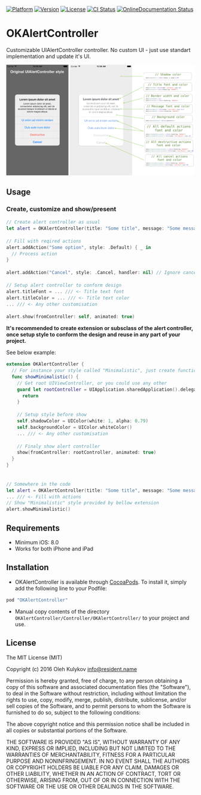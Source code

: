 [![Platform](https://img.shields.io/cocoapods/p/OKAlertController.svg?style=flat)](http://cocoapods.org/pods/OKAlertController)
[![Version](https://img.shields.io/cocoapods/v/OKAlertController.svg?style=flat)](http://cocoapods.org/pods/OKAlertController)
[![License](https://img.shields.io/cocoapods/l/OKAlertController.svg?style=flat)](http://cocoapods.org/pods/OKAlertController)
[![CI Status](http://img.shields.io/travis/OlehKulykov/OKAlertController.svg?style=flat)](https://travis-ci.org/OlehKulykov/OKAlertController)
[![OnlineDocumentation Status](https://img.shields.io/badge/online%20documentation-generated-brightgreen.svg)](http://olehkulykov.github.io/OKAlertController)

# OKAlertController

Customizable UIAlertController controller. No custom UI - just use standart implementation and update it's UI.

![Alt text](Resources/ScreenShot1.png)


## Usage

### Create, customize and show/present

```swift
// Create alert controller as usual
let alert = OKAlertController(title: "Some title", message: "Some message")

// Fill with reqired actions
alert.addAction("Some option", style: .Default) { _ in
  // Process action
}

alert.addAction("Cancel", style: .Cancel, handler: nil) // Ignore cancel action handler

// Setup alert controller to conform design
alert.titleFont = ... /// <- Title text font
alert.titleColor = ... /// <- Title text color
... /// <- Any other customisation

alert.show(fromController: self, animated: true)
```

**It's recommended to create extension or subsclass of the alert controller, once setup style to conform the design and reuse in any part of your project.**

See below example:

```swift
extension OKAlertController {
  // For instance your style called "Minimalistic", just create function to show this style of alert
  func showMinimalistic() {
    // Get root UIViewController, or you could use any other
    guard let rootController = UIApplication.sharedApplication().delegate?.window??.rootViewController else {
      return
    }

    // Setup style before show
    self.shadowColor = UIColor(white: 1, alpha: 0.79)
    self.backgroundColor = UIColor.whiteColor()
    ... /// <- Any other customisation

    // Finaly show alert controller
    show(fromController: rootController, animated: true)
  }
}


// Somewhere in the code
let alert = OKAlertController(title: "Some title", message: "Some message")
... /// <- Fill with actions
// Show "Minimalistic" style provided by bellow extension
alert.showMinimalistic()

```


## Requirements

- Minimum iOS: 8.0
- Works for both iPhone and iPad


## Installation

- OKAlertController is available through [CocoaPods](http://cocoapods.org). To install it, simply add the following line to your Podfile:
```ruby
pod "OKAlertController"
```
- Manual copy contents of the directory ```OKAlertController/Controller/OKAlertController/``` to your project and use.


## License

The MIT License (MIT)

Copyright (c) 2016 Oleh Kulykov <info@resident.name>

Permission is hereby granted, free of charge, to any person obtaining a copy
of this software and associated documentation files (the "Software"), to deal
in the Software without restriction, including without limitation the rights
to use, copy, modify, merge, publish, distribute, sublicense, and/or sell
copies of the Software, and to permit persons to whom the Software is
furnished to do so, subject to the following conditions:

The above copyright notice and this permission notice shall be included in
all copies or substantial portions of the Software.

THE SOFTWARE IS PROVIDED "AS IS", WITHOUT WARRANTY OF ANY KIND, EXPRESS OR
IMPLIED, INCLUDING BUT NOT LIMITED TO THE WARRANTIES OF MERCHANTABILITY,
FITNESS FOR A PARTICULAR PURPOSE AND NONINFRINGEMENT. IN NO EVENT SHALL THE
AUTHORS OR COPYRIGHT HOLDERS BE LIABLE FOR ANY CLAIM, DAMAGES OR OTHER
LIABILITY, WHETHER IN AN ACTION OF CONTRACT, TORT OR OTHERWISE, ARISING FROM,
OUT OF OR IN CONNECTION WITH THE SOFTWARE OR THE USE OR OTHER DEALINGS IN
THE SOFTWARE.

